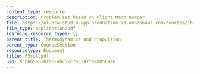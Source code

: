 ```yaml
---
content_type: resource
description: Problem set based on Flight Mach Number.
file: https://ol-ocw-studio-app-production.s3.amazonaws.com/courses/16-01-unified-engineering-i-ii-iii-iv-fall-2005-spring-2006/8cb665e60f06d8c5c7ec87fe888569ab_P5sol.pdf
file_type: application/pdf
learning_resource_types: []
parent_title: Thermodynamics and Propulsion
parent_type: CourseSection
resourcetype: Document
title: P5sol.pdf
uid: 8cb665e6-0f06-d8c5-c7ec-87fe888569ab
---
```

